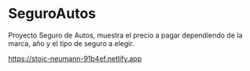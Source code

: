 # SeguroAutos
Proyecto Seguro de Autos, muestra el precio a pagar dependiendo de la marca, año  y el tipo de seguro a elegir.

https://stoic-neumann-91b4ef.netlify.app
